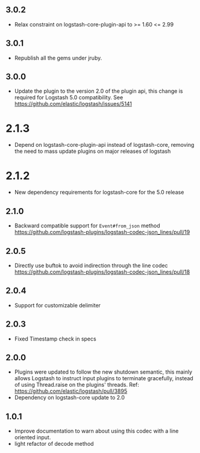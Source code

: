 ## 3.0.2
  - Relax constraint on logstash-core-plugin-api to >= 1.60 <= 2.99

## 3.0.1
  - Republish all the gems under jruby.
## 3.0.0
  - Update the plugin to the version 2.0 of the plugin api, this change is required for Logstash 5.0 compatibility. See https://github.com/elastic/logstash/issues/5141
# 2.1.3
  - Depend on logstash-core-plugin-api instead of logstash-core, removing the need to mass update plugins on major releases of logstash
# 2.1.2
  - New dependency requirements for logstash-core for the 5.0 release
## 2.1.0
 - Backward compatible support for `Event#from_json` method https://github.com/logstash-plugins/logstash-codec-json_lines/pull/19

## 2.0.5
 - Directly use buftok to avoid indirection through the line codec https://github.com/logstash-plugins/logstash-codec-json_lines/pull/18

## 2.0.4
 - Support for customizable delimiter

## 2.0.3
 - Fixed Timestamp check in specs

## 2.0.0
 - Plugins were updated to follow the new shutdown semantic, this mainly allows Logstash to instruct input plugins to terminate gracefully,
   instead of using Thread.raise on the plugins' threads. Ref: https://github.com/elastic/logstash/pull/3895
 - Dependency on logstash-core update to 2.0

## 1.0.1
 - Improve documentation to warn about using this codec with a line oriented input.
 - light refactor of decode method
